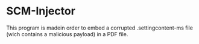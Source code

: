 # SCM-Injector
This program is madein order to embed a corrupted .settingcontent-ms file (wich contains a malicious payload) in a PDF file.
